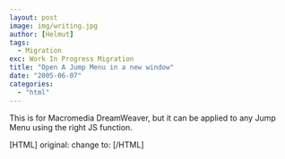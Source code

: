 ```yaml
---
layout: post
image: img/writing.jpg
author: [Helmut]
tags:
  - Migration
exc: Work In Progress Migration
title: "Open A Jump Menu in a new window"
date: "2005-06-07"
categories: 
  - "html"
---
```


This is for Macromedia DreamWeaver, but it can be applied to any Jump Menu using the right JS function.

\[HTML\] original: change to: \[/HTML\]
